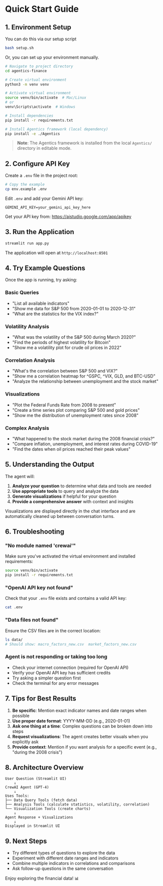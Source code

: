 # Quick Start Guide

## 1. Environment Setup

You can do this via our setup script
```bash
bash setup.sh
```

Or, you can set up your environment manually.
```bash
# Navigate to project directory
cd agentics-finance

# Create virtual environment
python3 -m venv venv

# Activate virtual environment
source venv/bin/activate  # Mac/Linux
# or
venv\Scripts\activate  # Windows

# Install dependencies
pip install -r requirements.txt

# Install Agentics framework (local dependency)
pip install -e ./Agentics
```

> **Note**: The Agentics framework is installed from the local `Agentics/` directory in editable mode.

## 2. Configure API Key

Create a `.env` file in the project root:

```bash
# Copy the example
cp env.example .env
```

Edit `.env` and add your Gemini API key:
```
GEMINI_API_KEY=your_gemini_api_key_here
```

Get your API key from: https://aistudio.google.com/app/apikey

## 3. Run the Application

```bash
streamlit run app.py
```

The application will open at `http://localhost:8501`

## 4. Try Example Questions

Once the app is running, try asking:

### Basic Queries
- "List all available indicators"
- "Show me data for S&P 500 from 2020-01-01 to 2020-12-31"
- "What are the statistics for the VIX index?"

### Volatility Analysis
- "What was the volatility of the S&P 500 during March 2020?"
- "Find the periods of highest volatility for Bitcoin"
- "Show me a volatility plot for crude oil prices in 2022"

### Correlation Analysis
- "What's the correlation between S&P 500 and VIX?"
- "Show me a correlation heatmap for ^GSPC, ^VIX, GLD, and BTC-USD"
- "Analyze the relationship between unemployment and the stock market"

### Visualizations
- "Plot the Federal Funds Rate from 2008 to present"
- "Create a time series plot comparing S&P 500 and gold prices"
- "Show me the distribution of unemployment rates since 2008"

### Complex Analysis
- "What happened to the stock market during the 2008 financial crisis?"
- "Compare inflation, unemployment, and interest rates during COVID-19"
- "Find the dates when oil prices reached their peak values"

## 5. Understanding the Output

The agent will:
1. **Analyze your question** to determine what data and tools are needed
2. **Use appropriate tools** to query and analyze the data
3. **Generate visualizations** if helpful for your question
4. **Provide a comprehensive answer** with context and insights

Visualizations are displayed directly in the chat interface and are automatically cleaned up between conversation turns.

## 6. Troubleshooting

### "No module named 'crewai'"
Make sure you've activated the virtual environment and installed requirements:
```bash
source venv/bin/activate
pip install -r requirements.txt
```

### "OpenAI API key not found"
Check that your `.env` file exists and contains a valid API key:
```bash
cat .env
```

### "Data files not found"
Ensure the CSV files are in the correct location:
```bash
ls data/
# Should show: macro_factors_new.csv  market_factors_new.csv
```

### Agent is not responding or taking too long
- Check your internet connection (required for OpenAI API)
- Verify your OpenAI API key has sufficient credits
- Try asking a simpler question first
- Check the terminal for any error messages

## 7. Tips for Best Results

1. **Be specific**: Mention exact indicator names and date ranges when possible
2. **Use proper date format**: YYYY-MM-DD (e.g., 2020-01-01)
3. **Ask one thing at a time**: Complex questions can be broken down into steps
4. **Request visualizations**: The agent creates better visuals when you explicitly ask
5. **Provide context**: Mention if you want analysis for a specific event (e.g., "during the 2008 crisis")

## 8. Architecture Overview

```
User Question (Streamlit UI)
    ↓
CrewAI Agent (GPT-4)
    ↓
Uses Tools:
├── Data Query Tools (fetch data)
├── Analysis Tools (calculate statistics, volatility, correlation)
└── Visualization Tools (create charts)
    ↓
Agent Response + Visualizations
    ↓
Displayed in Streamlit UI
```

## 9. Next Steps

- Try different types of questions to explore the data
- Experiment with different date ranges and indicators
- Combine multiple indicators in correlations and comparisons
- Ask follow-up questions in the same conversation

Enjoy exploring the financial data! 📊

